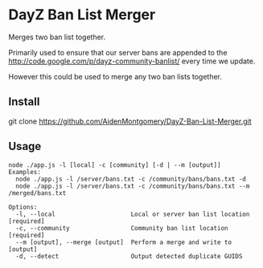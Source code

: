 DayZ Ban List Merger
====================

Merges two ban list together.

Primarily used to ensure that our server bans are appended to the http://code.google.com/p/dayz-community-banlist/ every time we update.

However this could be used to merge any two ban lists together.

Install
-------

git clone https://github.com/AidenMontgomery/DayZ-Ban-List-Merger.git

Usage
-----

    node ./app.js -l [local] -c [community] [-d | --m [output]]
    Examples:
      node ./app.js -l /server/bans.txt -c /community/bans/bans.txt -d
      node ./app.js -l /server/bans.txt -c /community/bans/bans.txt --m /merged/bans.txt

    Options:
      -l, --local                     Local or server ban list location      [required]
      -c, --community                 Community ban list location            [required]
      --m [output], --merge [output]  Perform a merge and write to [output]
      -d, --detect                    Output detected duplicate GUIDS  